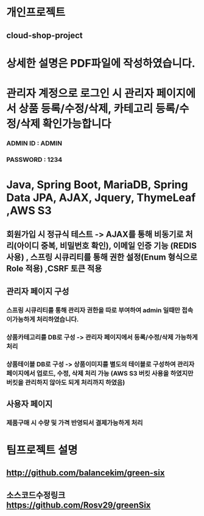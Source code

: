# 개인프로젝트
## cloud-shop-project

# 상세한 설명은 PDF파일에 작성하였습니다.

# 관리자 계정으로 로그인 시 관리자 페이지에서 상품 등록/수정/삭제, 카테고리 등록/수정/삭제 확인가능합니다
### ADMIN ID : ADMIN
### PASSWORD : 1234

# Java, Spring Boot, MariaDB, Spring Data JPA, AJAX, Jquery, ThymeLeaf ,AWS S3

## 회원가입 시 정규식 테스트 -> AJAX를 통해 비동기로 처리(아이디 중복, 비밀번호 확인),  이메일 인증 기능 (REDIS 사용) , 스프링 시큐리티를 통해 권한 설정(Enum 형식으로 Role 적용) ,CSRF 토큰 적용

## 관리자 페이지 구성
### 스프링 시큐리티를 통해 관리자 권한을 따로 부여하여 admin 일때만 접속이가능하게 처리하였습니다.
### 상품카테고리를 DB로 구성 -> 관리자 페이지에서 등록/수정/삭제 가능하게 처리
### 상품테이블 DB로 구성 -> 상품이미지를 별도의 테이블로 구성하여 관리자페이지에서 업로드, 수정, 삭제 처리 가능 (AWS S3 버킷 사용을 하였지만 버킷을 관리하지 않아도 되게 처리까지 하였음)


## 사용자 페이지
### 제품구매 시 수량 및 가격 반영되서 결제가능하게 처리

# 팀프로젝트 설명
## http://github.com/balancekim/green-six

## 소스코드수정링크 https://github.com/Rosv29/greenSix
